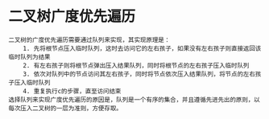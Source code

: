 # 二叉树广度优先遍历
    二叉树的广度优先遍历需要通过队列来实现，其实现原理是：  
	    1. 先将根节点压入临时队列，这时去访问它的左右孩子，如果没有左右孩子则直接返回该临时队列为结果
	    2. 有左右孩子则将根节点弹出压入结果队列，同时将根节点的左右孩子压入临时队列
	    3. 依次对队列中的节点访问其左右孩子，同时将节点依次压入结果队列，将节点的左右孩子压入临时队列
	    4. 重复执行c的步骤，直至访问结束  
    选择队列来实现广度优先遍历的原因是，队列是一个有序的集合，并且遵循先进先出的原则，以每次压入二叉树的一层为准则，方便存取。  

